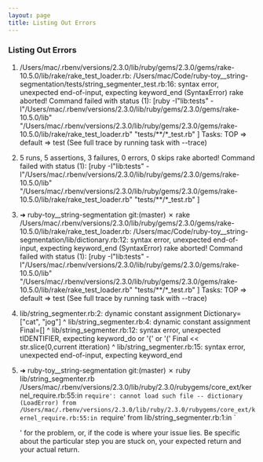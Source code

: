 ```yaml
---
layout: page
title: Listing Out Errors
---
```

<h3>Listing Out Errors</h3>

1.  /Users/mac/.rbenv/versions/2.3.0/lib/ruby/gems/2.3.0/gems/rake-10.5.0/lib/rake/rake_test_loader.rb: /Users/mac/Code/ruby-toy__string-segmentation/tests/string_segmenter_test.rb:16: syntax error, unexpected end-of-input, expecting keyword_end (SyntaxError)
rake aborted!
Command failed with status (1): [ruby -I"lib:tests" -I"/Users/mac/.rbenv/versions/2.3.0/lib/ruby/gems/2.3.0/gems/rake-10.5.0/lib" "/Users/mac/.rbenv/versions/2.3.0/lib/ruby/gems/2.3.0/gems/rake-10.5.0/lib/rake/rake_test_loader.rb" "tests/**/*_test.rb" ] Tasks: TOP => default => test
(See full trace by running task with --trace)

2. 5 runs, 5 assertions, 3 failures, 0 errors, 0 skips
rake aborted!
Command failed with status (1): [ruby -I"lib:tests" -I"/Users/mac/.rbenv/versions/2.3.0/lib/ruby/gems/2.3.0/gems/rake-10.5.0/lib" "/Users/mac/.rbenv/versions/2.3.0/lib/ruby/gems/2.3.0/gems/rake-10.5.0/lib/rake/rake_test_loader.rb" "tests/**/*_test.rb" ]

3. ➜  ruby-toy__string-segmentation git:(master) ✗ rake
/Users/mac/.rbenv/versions/2.3.0/lib/ruby/gems/2.3.0/gems/rake-10.5.0/lib/rake/rake_test_loader.rb: /Users/mac/Code/ruby-toy__string-segmentation/lib/dictionary.rb:12: syntax error, unexpected end-of-input, expecting keyword_end (SyntaxError)
rake aborted!
Command failed with status (1): [ruby -I"lib:tests" -I"/Users/mac/.rbenv/versions/2.3.0/lib/ruby/gems/2.3.0/gems/rake-10.5.0/lib" "/Users/mac/.rbenv/versions/2.3.0/lib/ruby/gems/2.3.0/gems/rake-10.5.0/lib/rake/rake_test_loader.rb" "tests/**/*_test.rb" ] Tasks: TOP => default => test
(See full trace by running task with --trace)

4. lib/string_segmenter.rb:2: dynamic constant assignment
Dictionary=["cat", "jog"]
           ^
lib/string_segmenter.rb:4: dynamic constant assignment
Final=[]
      ^
lib/string_segmenter.rb:12: syntax error, unexpected tIDENTIFIER, expecting keyword_do or '{' or '('
    Final << str.slice(0,current itteration)
                                           ^
lib/string_segmenter.rb:15: syntax error, unexpected end-of-input, expecting keyword_end

5. ➜  ruby-toy__string-segmentation git:(master) ✗ ruby lib/string_segmenter.rb
/Users/mac/.rbenv/versions/2.3.0/lib/ruby/2.3.0/rubygems/core_ext/kernel_require.rb:55:in `require': cannot load such file -- dictionary (LoadError)
from /Users/mac/.rbenv/versions/2.3.0/lib/ruby/2.3.0/rubygems/core_ext/kernel_require.rb:55:in `require'
from lib/string_segmenter.rb:1:in `<main>' for the problem, or, if the code is where your issue lies.  Be specific about the particular step you are stuck on, your expected return and your actual return.
